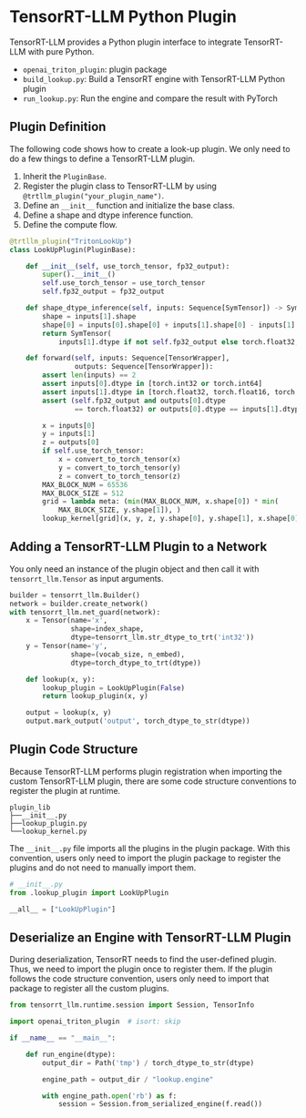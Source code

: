 # TensorRT-LLM Python Plugin

TensorRT-LLM provides a Python plugin interface to integrate TensorRT-LLM with pure Python.

+ `openai_triton_plugin`: plugin package
+ `build_lookup.py`: Build a TensorRT engine with TensorRT-LLM Python plugin
+ `run_lookup.py`: Run the engine and compare the result with PyTorch

## Plugin Definition

The following code shows how to create a look-up plugin.
We only need to do a few things to define a TensorRT-LLM plugin.

1. Inherit the `PluginBase`.
2. Register the plugin class to TensorRT-LLM by using `@trtllm_plugin("your_plugin_name")`.
3. Define an `__init__` function and initialize the base class.
4. Define a shape and dtype inference function.
5. Define the compute flow.

```python
@trtllm_plugin("TritonLookUp")
class LookUpPlugin(PluginBase):

    def __init__(self, use_torch_tensor, fp32_output):
        super().__init__()
        self.use_torch_tensor = use_torch_tensor
        self.fp32_output = fp32_output

    def shape_dtype_inference(self, inputs: Sequence[SymTensor]) -> SymTensor:
        shape = inputs[1].shape
        shape[0] = inputs[0].shape[0] + inputs[1].shape[0] - inputs[1].shape[0]
        return SymTensor(
            inputs[1].dtype if not self.fp32_output else torch.float32, shape)

    def forward(self, inputs: Sequence[TensorWrapper],
                outputs: Sequence[TensorWrapper]):
        assert len(inputs) == 2
        assert inputs[0].dtype in [torch.int32 or torch.int64]
        assert inputs[1].dtype in [torch.float32, torch.float16, torch.bfloat16]
        assert (self.fp32_output and outputs[0].dtype
                == torch.float32) or outputs[0].dtype == inputs[1].dtype

        x = inputs[0]
        y = inputs[1]
        z = outputs[0]
        if self.use_torch_tensor:
            x = convert_to_torch_tensor(x)
            y = convert_to_torch_tensor(y)
            z = convert_to_torch_tensor(z)
        MAX_BLOCK_NUM = 65536
        MAX_BLOCK_SIZE = 512
        grid = lambda meta: (min(MAX_BLOCK_NUM, x.shape[0]) * min(
            MAX_BLOCK_SIZE, y.shape[1]), )
        lookup_kernel[grid](x, y, z, y.shape[0], y.shape[1], x.shape[0])

```

## Adding a TensorRT-LLM Plugin to a Network

You only need an instance of the plugin object and then call it with `tensorrt_llm.Tensor` as input arguments.

```python
builder = tensorrt_llm.Builder()
network = builder.create_network()
with tensorrt_llm.net_guard(network):
    x = Tensor(name='x',
               shape=index_shape,
               dtype=tensorrt_llm.str_dtype_to_trt('int32'))
    y = Tensor(name='y',
               shape=(vocab_size, n_embed),
               dtype=torch_dtype_to_trt(dtype))

    def lookup(x, y):
        lookup_plugin = LookUpPlugin(False)
        return lookup_plugin(x, y)

    output = lookup(x, y)
    output.mark_output('output', torch_dtype_to_str(dtype))
```

## Plugin Code Structure

Because TensorRT-LLM performs plugin registration when importing the custom TensorRT-LLM plugin, there are some code structure conventions to register the plugin at runtime.

```text
plugin_lib
├──__init__.py
├──lookup_plugin.py
└──lookup_kernel.py
```

The `__init__.py` file imports all the plugins in the plugin package.
With this convention, users only need to import the plugin package to register the plugins and do not need to manually import them.

```python
# __init__.py
from .lookup_plugin import LookUpPlugin

__all__ = ["LookUpPlugin"]
```

## Deserialize an Engine with TensorRT-LLM Plugin

During deserialization, TensorRT needs to find the user-defined plugin. Thus, we need to import the plugin once to register them. If the plugin follows the code structure convention, users only need to import that package to register all the custom plugins.

```python
from tensorrt_llm.runtime.session import Session, TensorInfo

import openai_triton_plugin  # isort: skip

if __name__ == "__main__":

    def run_engine(dtype):
        output_dir = Path('tmp') / torch_dtype_to_str(dtype)

        engine_path = output_dir / "lookup.engine"

        with engine_path.open('rb') as f:
            session = Session.from_serialized_engine(f.read())
```
